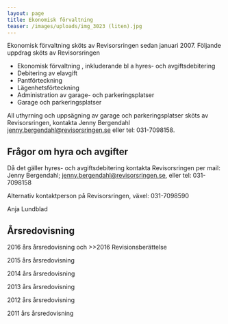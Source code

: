 ```yaml
---
layout: page
title: Ekonomisk förvaltning
teaser: /images/uploads/img_3023 (liten).jpg
---
```

Ekonomisk förvaltning sköts av Revisorsringen sedan januari 2007.
Följande uppdrag sköts av Revisorsringen

- Ekonomisk förvaltning , inkluderande bl a hyres- och avgiftsdebitering
- Debitering av elavgift
- Pantförteckning
- Lägenhetsförteckning
- Administration av garage- och parkeringsplatser
- Garage och parkeringsplatser

All uthyrning och uppsägning av garage och parkeringsplatser sköts av Revisorsringen, kontakta Jenny Bergendahl jenny.bergendahl@revisorsringen.se eller tel: 031-7098158.

## Frågor om hyra och avgifter
Då det gäller hyres- och avgiftsdebitering kontakta Revisorsringen per mail:
Jenny Bergendahl; jenny.bergendahl@revisorsringen.se, eller tel: 031-7098158

Alternativ kontaktperson på Revisorsringen, växel: 031-7098590

Anja Lundblad

## Årsredovisning
2016 års årsredovisning och >>2016 Revisionsberättelse

2015 års årsredovisning

2014 års årsredovisning

2013 års årsredovisning

2012 års årsredovisning

2011 års årsredovisning
